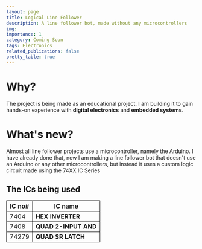 ```yaml
---
layout: page
title: Logical Line Follower
description: A line follower bot, made without any microcontrollers
img:
importance: 1
category: Coming Soon
tags: Electronics
related_publications: false
pretty_table: true
---
```


<style>
th, td {
  border:1px solid black;
}
.vector-gate {
  background-color: white;
}
</style>

# Why?
The project is being made as an educational project. I am building it to gain hands-on experience with **digital electronics** and **embedded systems**.

# What's new?
Almost all line follower projects use a microcontroller, namely the Arduino. I have already done that, now I am making a line follower bot that doesn't use an Arduino or any other microcontrollers, but instead it uses a custom logic circuit made using the 74XX IC Series

## The ICs being used
| IC no# | IC name             |
|--------|---------------------|
| 7404   | **HEX INVERTER**    |
| 7408   | **QUAD 2-INPUT AND**|
| 74279  | **QUAD SR LATCH**   |